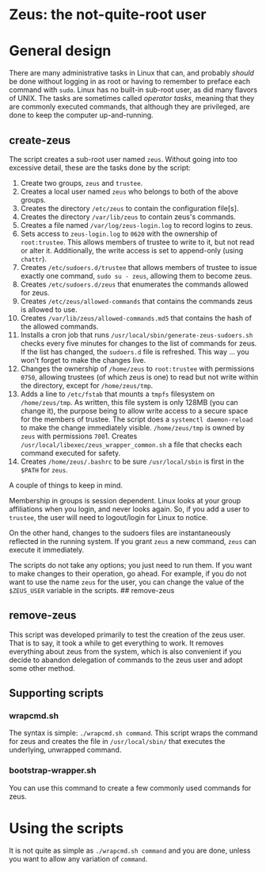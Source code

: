 # Zeus: the not-quite-root user

# General design

There are many administrative tasks in Linux that can, and probably
*should* be done without logging in as root or having to remember to
preface each command with `sudo`.  Linux has no built-in sub-root user,
as did many flavors of UNIX. The tasks are sometimes called *operator
tasks*, meaning that they are commonly executed commands, that although
they are privileged, are done to keep the computer up-and-running.

## create-zeus

The script creates a sub-root user named `zeus`. Without going into too
excessive detail, these are the tasks done by the script:

1. Create two groups, `zeus` and `trustee`.
1. Creates a local user named `zeus` who belongs to both of the above groups.
1. Creates the directory `/etc/zeus` to contain the configuration file[s].
1. Creates the directory `/var/lib/zeus` to contain zeus's commands.
1. Creates a file named `/var/log/zeus-login.log` to record logins to zeus.
1. Sets access to `zeus-login.log` to `0620` with the ownership of `root:trustee`. This allows
  members of trustee to write to it, but not read or alter it. Additionally, the
  write access is set to append-only (using `chattr`).
1. Creates `/etc/sudoers.d/trustee` that allows members of trustee to issue
  exactly one command, `sudo su - zeus`, allowing them to become zeus.
1. Creates `/etc/sudoers.d/zeus` that enumerates the commands allowed for zeus.
1. Creates `/etc/zeus/allowed-commands` that contains the commands zeus is allowed to use.
1. Creates `/var/lib/zeus/allowed-commands.md5` that contains the hash of the allowed commands.
1. Installs a cron job that runs `/usr/local/sbin/generate-zeus-sudoers.sh` checks every
  five minutes for changes to the list of commands for zeus. If the list has changed, the
  `sudoers.d` file is refreshed. This way ... you won't forget to make the changes live.
1. Changes the ownership of `/home/zeus` to `root:trustee` with permissions `0750`, allowing trustees (of which zeus is one) to read
  but not write within the directory, except for `/home/zeus/tmp`.
1. Adds a line to `/etc/fstab` that mounts a `tmpfs` filesystem on `/home/zeus/tmp`. As written, this
  file system is only 128MB (you can change it), the purpose being to allow write access to a secure space for the
  members of trustee. The script does a `systemctl daemon-reload` to make the change immediately visible.
   `/home/zeus/tmp` is owned by `zeus` with permissions `700`1. Creates `/usr/local/libexec/zeus_wrapper_common.sh` a file that checks
  each command executed for safety. 
1. Creates `/home/zeus/.bashrc` to be sure `/usr/local/sbin` is first in the `$PATH` for `zeus`.

A couple of things to keep in mind. 

Membership in groups is session dependent. Linux looks at your group
affiliations when you login, and never looks again. So, if you add a
user to `trustee`, the user will need to logout/login for Linux to notice.

On the other hand, changes to the sudoers files are instantaneously
reflected in the running system. If you grant `zeus` a new command,
`zeus` can execute it immediately.

The scripts do not take any options; you just need to run them.  If you
want to make changes to their operation, go ahead. For example, if you
do not want to use the name `zeus` for the user, you can change the
value of the `$ZEUS_USER` variable in the scripts.  ## remove-zeus

## remove-zeus

This script was developed primarily to test the creation of the zeus
user. That is to say, it took a while to get everything to work. It
removes everything about zeus from the system, which is also convenient
if you decide to abandon delegation of commands to the zeus user and
adopt some other method.

## Supporting scripts

### wrapcmd.sh

The syntax is simple: `./wrapcmd.sh command`. This script wraps the
command for zeus and creates the file in `/usr/local/sbin/` that executes
the underlying, unwrapped command.

### bootstrap-wrapper.sh

You can use this command to create a few commonly used commands for zeus.

# Using the scripts

It is not quite as simple as `./wrapcmd.sh command` and you are done, unless
you want to allow any variation of `command`. 
